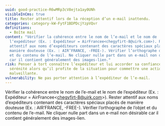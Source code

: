 ```yaml
---
uuid: good-practice-R6wMRp3cV8ejta1ay0UNh
visibleInCms: true
title: Rester attentif lors de la réception d’un e-mail inattendu.
categories: category-kW-FytF1BDPDcjYzpVQvr
definitions:
  - Boîte mail
content: "Vérifier la cohérence entre le nom de l’e-mail et le nom de
  l’expéditeur (Ex. : Expéditeur = AirFrancee<chegyfirt-8@uirk.com>). Rester
  attentif aux noms d’expéditeurs contenant des caractères spéciaux placés de
  manière douteuse (Ex. : AIR’FRANCE, -FREE-). Vérifier l’orthographe de l’objet
  et du contenu de l’e-mail. Ne cliquer nulle part dans un e-mail non désirable
  car il contient généralement des images-lien."
risk: Penser à tort connaître l’expéditeur et lui accorder sa confiance en toute
  sérénité alors qu’il profite de la situation pour commettre une action
  malveillante.
vulnerability: Ne pas porter attention à l’expéditeur de l’e-mail.
---
```

<!--StartFragment-->

Vérifier la cohérence entre le nom de l’e-mail et le nom de l’expéditeur (Ex. : Expéditeur = AirFrancee<[chegyfirt-8@uirk.com](mailto:chegyfirt-8@uirk.com)>). Rester attentif aux noms d’expéditeurs contenant des caractères spéciaux placés de manière douteuse (Ex. : AIR’FRANCE, -FREE-). Vérifier l’orthographe de l’objet et du contenu de l’e-mail. Ne cliquer nulle part dans un e-mail non désirable car il contient généralement des images-lien.

<!--EndFragment-->